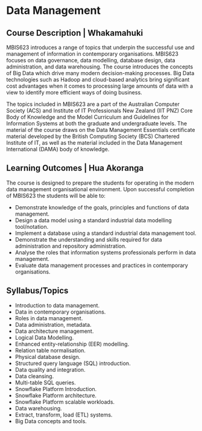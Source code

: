 # Data Management

## Course Description | Whakamahuki

MBIS623 introduces a range of topics that underpin the successful use and management of information in contemporary organisations. MBIS623 focuses on data governance, data modelling, database design, data administration, and data warehousing. The course introduces the concepts of Big Data which drive many modern decision-making processes. Big Data technologies such as Hadoop and cloud-based analytics bring significant cost advantages when it comes to processing large amounts of data with a view to identify more efficient ways of doing business.

The topics included in MBIS623 are a part of the Australian Computer Society (ACS) and Institute of IT Professionals New Zealand (IIT PNZ) Core Body of Knowledge and the Model Curriculum and Guidelines for Information Systems at both the graduate and undergraduate levels. The material of the course draws on the Data Management Essentials certificate material developed by the British Computing Society (BCS) Chartered Institute of IT, as well as the material included in the Data Management International (DAMA) body of knowledge.

## Learning Outcomes | Hua Akoranga

The course is designed to prepare the students for operating in the modern data management organisational environment. Upon successful completion of MBIS623 the students will be able to:

- Demonstrate knowledge of the goals, principles and functions of data management.
- Design a data model using a standard industrial data modelling tool/notation.
- Implement a database using a standard industrial data management tool.
- Demonstrate the understanding and skills required for data administration and repository administration.
- Analyse the roles that information systems professionals perform in data management.
- Evaluate data management processes and practices in contemporary organisations.

## Syllabus/Topics

- Introduction to data management.
- Data in contemporary organisations.
- Roles in data management.
- Data administration, metadata.
- Data architecture management.
- Logical Data Modelling.
- Enhanced entity-relationship (EER) modelling.
- Relation table normalisation.
- Physical database design.
- Structured query language (SQL) introduction.
- Data quality and integration.
- Data cleansing.
- Multi-table SQL queries.
- Snowflake Platform Introduction.
- Snowflake Platform architecture.
- Snowflake Platform scalable workloads.
- Data warehousing.
- Extract, transform, load (ETL) systems.
- Big Data concepts and tools.

